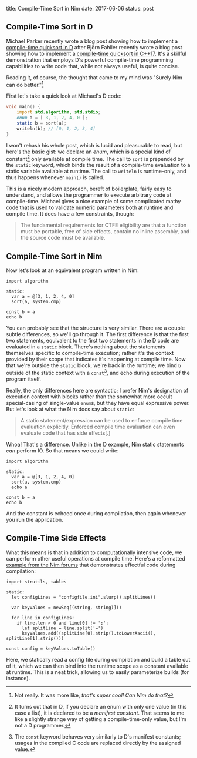 title: Compile-Time Sort in Nim
date: 2017-06-06
status: post

## Compile-Time Sort in D

Michael Parker recently wrote a blog post showing how to implement a [compile-time quicksort in D][D] after Björn Fahller recently wrote a blog post showing how to implement a [compile-time quicksort in C++17][C]. It's a skillful demonstration that employs D's powerful compile-time programming capabilities to write code that, while not always useful, is quite concise.

[D]: https://dlang.org/blog/2017/06/05/compile-time-sort-in-d/
[C]: http://playfulprogramming.blogspot.kr/2017/06/constexpr-quicksort-in-c17.html

Reading it, of course, the thought that came to my mind was "Surely Nim can do better."[^1]

First let's take a quick look at Michael's D code:

```D
void main() {
    import std.algorithm, std.stdio;
    enum a = [ 3, 1, 2, 4, 0 ];
    static b = sort(a);
    writeln(b); // [0, 1, 2, 3, 4]
}
```

I won't rehash his whole post, which is lucid and pleasurable to read, but here's the basic gist: we declare an *enum*, which is a special kind of constant[^2] only available at compile time. The call to `sort` is prepended by the `static` keyword, which binds the result of a compile-time evaluation to a static variable available at runtime. The call to `writeln` is runtime-only, and thus happens whenever `main()` is called.

[^1]: Not really. It was more like, *that's super cool! Can Nim do that?*

[^2]: It turns out that in D, if you declare an enum with only one value (in this case a list), it is declared to be a *manifest constant*. That seems to me like a slightly strange way of getting a compile-time-only value, but I'm not a D programmer.

This is a nicely modern approach, bereft of boilerplate, fairly easy to understand, and allows the programmer to execute arbitrary code at compile-time. Michael gives a nice example of some complicated mathy code that is used to validate numeric parameters both at runtime and compile time. It does have a few constraints, though: 

> The fundamental requirements for CTFE eligibility are that a function must be portable, free of side effects, contain no inline assembly, and the source code must be available. 

## Compile-Time Sort in Nim

Now let's look at an equivalent program written in Nim:

```nimrod
import algorithm

static:
  var a = @[3, 1, 2, 4, 0]
  sort(a, system.cmp)

const b = a
echo b
```

You can probably see that the structure is very similar. There are a couple subtle differences, so we'll go through it. The first difference is that the first two statements, equivalent to the first two statements in the D code are evaluated in a `static` block. There's nothing about the statements themselves specific to compile-time execution; rather it's the context provided by their scope that indicates it's happening at compile time. Now that we're outside the `static` block, we're back in the runtime; we bind `b` outside of the static context with a `const`[^3], and echo during execution of the program itself.

[^3]: The `const` keyword behaves very similarly to D's manifest constants; usages in the compiled C code are replaced directly by the assigned value.

Really, the only differences here are syntactic; I prefer Nim's designation of execution context with blocks rather than the somewhat more occult special-casing of single-value `enum`s, but they have equal expressive power. But let's look at what the Nim docs say about `static`:

> A static statement/expression can be used to enforce compile time evaluation explicitly. Enforced compile time evaluation can even evaluate code that has side effects[.]

Whoa! That's a difference. Unlike in the D example, Nim static statements *can* perform IO. So that means we could write:

```nimrod
import algorithm

static:
  var a = @[3, 1, 2, 4, 0]
  sort(a, system.cmp)
  echo a

const b = a
echo b
```

And the constant is echoed once during compilation, then again whenever you run the application.

## Compile-Time Side Effects

What this means is that in addition to computationally intensive code, we can perform other useful operations at compile time. Here's a reformatted [example from the Nim forums][forums] that demonstrates effectful code during compilation:

```nimrod
import strutils, tables

static:
  let configLines = "configfile.ini".slurp().splitLines()

  var keyValues = newSeq[(string, string)]()

  for line in configLines:
    if line.len > 0 and line[0] != ';':
      let splitLine = line.split('=')
      keyValues.add((splitLine[0].strip().toLowerAscii(), splitLine[1].strip()))

const config = keyValues.toTable()
```

[forums]: https://forum.nim-lang.org/t/2708

Here, we statically read a config file during compilation and build a table out of it, which we can then bind into the runtime scope as a constant available at runtime. This is a neat trick, allowing us to easily parameterize builds (for instance).
